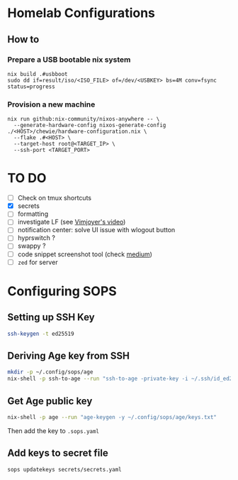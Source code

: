 # Homelab Configurations

## How to

### Prepare a USB bootable nix system

```
nix build .#usbboot
sudo dd if=result/iso/<ISO_FILE> of=/dev/<USBKEY> bs=4M conv=fsync status=progress
```

### Provision a new machine

```
nix run github:nix-community/nixos-anywhere -- \
  --generate-hardware-config nixos-generate-config ./<HOST>/chewie/hardware-configuration.nix \
  --flake .#<HOST> \
  --target-host root@<TARGET_IP> \
  --ssh-port <TARGET_PORT>

```

# TO DO
- [ ] Check on tmux shortcuts
- [x] secrets
- [ ] formatting
- [ ] investigate LF (see [Vimjoyer's video](https://www.youtube.com/watch?v=z8y_qRUYEWU))
- [ ] notification center: solve UI issue with wlogout button
- [ ] hyprswitch ?
- [ ] swappy ?
- [ ] code snippet screenshot tool (check [medium](https://medium.com/sysf/taking-easy-screenshots-of-your-code-with-this-awesome-cli-tool-bcc43aec653a))
- [ ] `zed` for server

# Configuring SOPS

## Setting up SSH Key

```bash
ssh-keygen -t ed25519
```

## Deriving Age key from SSH

```bash
mkdir -p ~/.config/sops/age
nix-shell -p ssh-to-age --run "ssh-to-age -private-key -i ~/.ssh/id_ed25519 > ~/.config/sops/age/keys.txt"
```

## Get Age public key

```bash
nix-shell -p age --run "age-keygen -y ~/.config/sops/age/keys.txt"
```

Then add the key to `.sops.yaml`

## Add keys to secret file

```bash
sops updatekeys secrets/secrets.yaml
```
